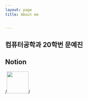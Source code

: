 ```yaml
---
layout: page
title: About me


---
```


## 컴퓨터공학과 20학번 문예진

## Notion
/*<a href="https://comfortable-gum-f47.notion.site/Console-WriteLine-5e3673deca274652b4b00ae715b645f7"><img src="https://imghub.insilicogen.com/media/photos/lbj_notion_0.png" width="70" height="70"/></a>*/
